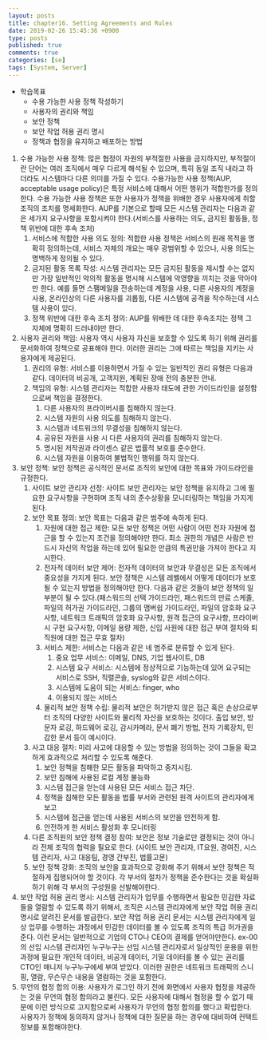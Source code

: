 ```yaml
---
layout: posts
title: chapter16. Setting Agreements and Rules
date: 2019-02-26 15:45:36 +0900
type: posts
published: true
comments: true
categories: [se]
tags: [System, Server]
---
```



* 학습목표
    * 수용 가능한 사용 정책 작성하기
    * 사용자의 권리와 책임
    * 보안 정책
    * 보안 작업 허용 권리 명시
    * 정책과 협정을 유지하고 배포하는 방법

1. 수용 가능한 사용 정책: 많은 협정이 자원의 부적절한 사용을 금지하지만, 부적절이란 단어는 여러 조직에서 매우 다르게 해석될 수 있으며, 특히 동일 조직 내라고 하더라도 시스템마다 다른 의미를 가질 수 있다. 수용가능한 사용 정책(AUP, acceptable usage policy)은 특정 서비스에 대해서 어떤 행위가 적합한가를 정의한다. 수용 가능한 사용 정책은 또한 사용자가 정책을 위배한 경우 사용자에게 취할 조직의 조치를 명세화한다. AUP를 기본으로 할때 모든 시스템 관리자는 다음과 같은 세가지 요구사항을 포함시켜야 한다.(서비스를 사용하는 의도, 금지된 활동들, 정책 위반에 대한 후속 조처)
    1. 서비스에 적합한 사용 의도 정의: 적합한 사용 정책은 서비스의 원래 목적을 명확히 정의하는데, 서비스 자체의 개요는 매우 광범위할 수 있으나, 사용 의도는 명백하게 정의될 수 있다. 
    2. 금지된 활동 목록 작성: 시스템 관리자는 모든 금지된 활동을 제시할 수는 없지만 가장 일반적인 악의적 활동을 명시해 시스템에 악영향을 끼치는 것을 막아야만 한다. 예를 들면 스팸메일을 전송하는데 계정을 사용, 다른 사용자의 계정을 사용, 온라인상의 다른 사용자를 괴롭힘, 다른 시스템에 공격을 착수하는데 시스템 사용이 있다. 
    3. 정책 위반에 대한 후속 조치 정의: AUP를 위배한 데 대한 후속조치는 정책 그 자체에 명확히 드러내야만 한다. 
2. 사용자 권리와 책임: 사용자 역시 사용자 자신을 보호할 수 있도록 하기 위해 권리를 문서화하여 정책으로 공표해야 한다. 이러한 권리는 그에 따르는 책임을 지키는 사용자에게 제공된다. 
    1. 권리의 유형: 서비스를 이용하면서 가질 수 있는 일반적인 권리 유형은 다음과 같다. 데이터의 비공개, 고객지원, 계획된 장애 전의 충분한 안내. 
    2. 책임의 유형: 시스템 관리자는 적합한 사용자 태도에 관한 가이드라인을 설정함으로써 책임을 결정한다.
        1. 다른 사용자의 프라이버시를 침해하지 않는다.
        2. 시스템 자원의 사용 의도를 침해하지 않는다.
        3. 시스템과 네트워크의 무결성을 침해하지 않는다.
        4. 공유된 자원을 사용 시 다른 사용자의 권리를 침해하지 않는다.
        5. 명시된 저작권과 라이센스 같은 법률적 보호를 준수한다.
        6. 시스템 자원을 이용하여 불법적인 행위를 하지 않는다.
3. 보안 정책: 보안 정책은 공식적인 문서로 조직의 보안에 대한 목표와 가이드라인을 규정한다.
    1. 사이트 보안 관리자 선정: 사이트 보안 관리자는 보안 정책을 유지하고 그에 필요한 요구사항을 구현하며 조직 내의 준수상황을 모니터링하는 책임을 가지게 된다.
    2. 보안 목표 정의: 보안 목표는 다음과 같은 범주에 속하게 된다.
        1. 자원에 대한 접근 제한: 모든 보안 정책은 어떤 사람이 어떤 전자 자원에 접근을 할 수 있는지 조건을 정의해야만 한다. 최소 권한의 개념은 사람은 반드시 자신의 작업을 하는데 있어 필요한 만큼의 특권만을 가져야 한다고 지시한다.
        2. 전자적 데이터 보안 제어: 전자적 데이터의 보안과 무결성은 모든 조직에서 중요성을 가지게 된다. 보안 정책은 시스템 레벨에서 어떻게 데이터가 보호될 수 있는지 방법을 정의해야만 한다. 다음과 같은 것들이 보안 정책의 일부분이 될 수 있다.(패스워드의 선택 가이드라인, 패스워드의 만료 스케줄, 파일의 허가권 가이드라인, 그룹의 맴버쉽 가이드라인, 파일의 암호화 요구사항, 네트워크 트래픽의 암호화 요구사항, 원격 접근의 요구사항, 프라이버시 구현 요구사항, 이메일 용량 제한, 신입 사원에 대한 접근 부여 절차와 퇴직원에 대한 접근 무효 절차)
        3. 서비스 제한: 서비스는 다음과 같은 네 범주로 분류할 수 있게 된다.
            1. 중요 업무 서비스: 이메일, DNS, 기업 웹사이트, DB
            2. 시스템 요구 서비스: 시스템에 정상적으로 기능하는데 있어 요구되는 서비스로 SSH, 직렬콘솔, syslog와 같은 서비스이다.
            3. 시스템에 도움이 되는 서비스: finger, who
            4. 이용되지 않는 서비스
        4. 물리적 보안 정책 수립: 물리적 보안은 허가받지 않은 접근 혹은 손상으로부터 조직의 다양한 사이트와 물리적 자산을 보호하는 것이다. 출입 보안, 방문자 로깅, 하드웨어 로깅, 감시카메라, 문서 폐기 방법, 전자 기록장치, 민감한 문서 등이 예시이다. 
    3. 사고 대응 절차: 미리 사고에 대응할 수 있는 방법을 정의하는 것이 그들을 확고하게 효과적으로 처리할 수 있도록 해준다. 
        1. 보안 정책을 침해한 모든 활동을 파악하고 중지시킴.
        2. 보안 침해에 사용된 로컬 계정 불능화
        3. 시스템 접근을 얻는데 사용된 모든 서비스 접근 차단.
        4. 정책을 침해한 모든 활동을 법률 부서와 관련된 원격 사이트의 관리자에게 보고
        5. 시스템에 접근을 얻는데 사용된 서비스의 보안을 안전하게 함.
        6. 안전하게 한 서비스 활성화 후 모니터링
    4. 다른 조직원의 보안 정책 결정 참여: 보안은 정보 기술로만 결정되는 것이 아니라 전체 조직의 협력을 필요로 한다. (사이트 보안 관리자, IT요원, 경여진, 시스템 관리자, 사고 대응팀, 경영 간부진, 법률고문)
    5. 보안 정책 강화: 조직의 보안을 효과적으로 강화해 주기 위해서 보안 정책은 적절하게 집행되어야 할 것이다. 각 부서의 절차가 정책을 준수한다는 것을 확실화하기 위해 각 부서의 구성원을 선발해야한다.
4. 보안 작업 허용 권리 명시: 시스템 관리자가 업무를 수행하면서 필요한 민감한 자료들을 열람할 수 있도록 하기 위해서, 조직은 시스템 관리자에게 보안 작업 허용 권리 명시로 알려진 문서를 발급한다. 보안 작업 허용 권리 문서는 시스템 관리자에게 일상 업무를 수행하는 과정에서 민감한 데이터를 볼 수 있도록 조직의 특급 허가권을 준다. 이런 문서는 일반적으로 기업의 CTO나 CEO의 결제를 얻어야만한다. ex-00의 선임 시스템 관리자인 누구누구는 선임 시스템 관리자로서 일상적인 운용을 위한 과정에 필요한 개인적 데이터, 비공개 데이터, 기밀 데이터를 볼 수 있는 권리를 CTO인 매니저 누구누구에세 부여 받았다. 이러한 권한은 네트워크 트래픽의 스니핑, 열람, 무슨무슨 내용을 열람하는 것을 포함한다.
5. 무언의 협정 합의 이용: 사용자가 로그인 하기 전에 화면에서 사용자 협정을 제공하는 것을 무언의 협정 합의라고 불린다. 모든 사용자에 대해서 협정을 할 수 없기 때문에 이런 방식으로 고지함으로써 사용자가 무언의 협정 합의를 했다고 확립한다. 사용자가 정책에 동의하지 않거나 정책에 대한 질문을 하는 경우에 대비하여 컨택트 정보를 포함해야한다.
